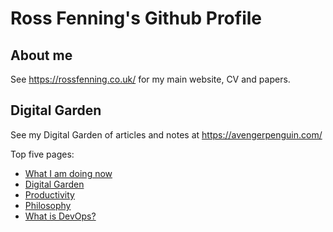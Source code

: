 # Ross Fenning's Github Profile

## About me

See https://rossfenning.co.uk/ for my main website, CV and papers.

## Digital Garden

See my Digital Garden of articles and notes at https://avengerpenguin.com/

Top five pages:

<ul>

<li><a href="https://avengerpenguin.com/now/">What I am doing now</a></li>

<li><a href="https://avengerpenguin.com/digital-garden/">Digital Garden</a></li>

<li><a href="https://avengerpenguin.com/productivity/">Productivity</a></li>

<li><a href="https://avengerpenguin.com/philosophy/">Philosophy</a></li>

<li><a href="https://avengerpenguin.com/what-is-devops/">What is DevOps?</a></li>

</ul>
